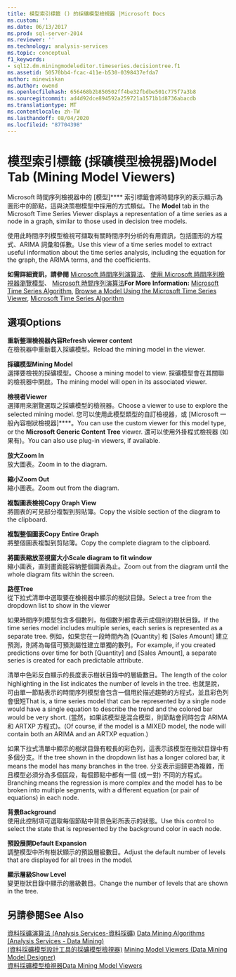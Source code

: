 ```yaml
---
title: 模型索引標籤 () 的採礦模型檢視器 |Microsoft Docs
ms.custom: ''
ms.date: 06/13/2017
ms.prod: sql-server-2014
ms.reviewer: ''
ms.technology: analysis-services
ms.topic: conceptual
f1_keywords:
- sql12.dm.miningmodeleditor.timeseries.decisiontree.f1
ms.assetid: 50570bb4-fcac-411e-b530-0398437efda7
author: minewiskan
ms.author: owend
ms.openlocfilehash: 656468b2b850502ff4be32fbdbe501c775f7a3b8
ms.sourcegitcommit: ad4d92dce894592a259721a1571b1d8736abacdb
ms.translationtype: MT
ms.contentlocale: zh-TW
ms.lasthandoff: 08/04/2020
ms.locfileid: "87704398"
---
```

# <a name="model-tab-mining-model-viewers"></a><span data-ttu-id="c0463-102">模型索引標籤 (採礦模型檢視器)</span><span class="sxs-lookup"><span data-stu-id="c0463-102">Model Tab (Mining Model Viewers)</span></span>
  <span data-ttu-id="c0463-103">Microsoft 時間序列檢視器中的 [模型]\*\*\*\* 索引標籤會將時間序列的表示顯示為圖形中的節點，這與決策樹模型中採用的方式類似。</span><span class="sxs-lookup"><span data-stu-id="c0463-103">The **Model** tab in the Microsoft Time Series Viewer displays a representation of a time series as a node in a graph, similar to those used in decision tree models.</span></span>  
  
 <span data-ttu-id="c0463-104">使用此時間序列模型檢視可擷取有關時間序列分析的有用資訊，包括圖形的方程式、ARIMA 詞彙和係數。</span><span class="sxs-lookup"><span data-stu-id="c0463-104">Use this view of a time series model to extract useful information about the time series analysis, including the equation for the graph, the ARIMA terms, and the coefficients.</span></span>  
  
 <span data-ttu-id="c0463-105">**如需詳細資訊，請參閱** [Microsoft 時間序列演算法](data-mining/microsoft-time-series-algorithm.md)、 [使用 Microsoft 時間序列檢視器瀏覽模型](data-mining/browse-a-model-using-the-microsoft-time-series-viewer.md)、 [Microsoft 時間序列演算法](data-mining/microsoft-time-series-algorithm.md)</span><span class="sxs-lookup"><span data-stu-id="c0463-105">**For More Information:** [Microsoft Time Series Algorithm](data-mining/microsoft-time-series-algorithm.md), [Browse a Model Using the Microsoft Time Series Viewer](data-mining/browse-a-model-using-the-microsoft-time-series-viewer.md), [Microsoft Time Series Algorithm](data-mining/microsoft-time-series-algorithm.md)</span></span>  
  
## <a name="options"></a><span data-ttu-id="c0463-106">選項</span><span class="sxs-lookup"><span data-stu-id="c0463-106">Options</span></span>  
 <span data-ttu-id="c0463-107">**重新整理檢視器內容**</span><span class="sxs-lookup"><span data-stu-id="c0463-107">**Refresh viewer content**</span></span>  
 <span data-ttu-id="c0463-108">在檢視器中重新載入採礦模型。</span><span class="sxs-lookup"><span data-stu-id="c0463-108">Reload the mining model in the viewer.</span></span>  
  
 <span data-ttu-id="c0463-109">**採礦模型**</span><span class="sxs-lookup"><span data-stu-id="c0463-109">**Mining Model**</span></span>  
 <span data-ttu-id="c0463-110">選擇要檢視的採礦模型。</span><span class="sxs-lookup"><span data-stu-id="c0463-110">Choose a mining model to view.</span></span> <span data-ttu-id="c0463-111">採礦模型會在其關聯的檢視器中開啟。</span><span class="sxs-lookup"><span data-stu-id="c0463-111">The mining model will open in its associated viewer.</span></span>  
  
 <span data-ttu-id="c0463-112">**檢視者**</span><span class="sxs-lookup"><span data-stu-id="c0463-112">**Viewer**</span></span>  
 <span data-ttu-id="c0463-113">選擇用來瀏覽選取之採礦模型的檢視器。</span><span class="sxs-lookup"><span data-stu-id="c0463-113">Choose a viewer to use to explore the selected mining model.</span></span> <span data-ttu-id="c0463-114">您可以使用此模型類型的自訂檢視器，或 [Microsoft 一般內容樹狀檢視器]\*\*\*\*。</span><span class="sxs-lookup"><span data-stu-id="c0463-114">You can use the custom viewer for this model type, or the **Microsoft Generic Content Tree** viewer.</span></span> <span data-ttu-id="c0463-115">還可以使用外掛程式檢視器 (如果有)。</span><span class="sxs-lookup"><span data-stu-id="c0463-115">You can also use plug-in viewers, if available.</span></span>  
  
 <span data-ttu-id="c0463-116">**放大**</span><span class="sxs-lookup"><span data-stu-id="c0463-116">**Zoom In**</span></span>  
 <span data-ttu-id="c0463-117">放大圖表。</span><span class="sxs-lookup"><span data-stu-id="c0463-117">Zoom in to the diagram.</span></span>  
  
 <span data-ttu-id="c0463-118">**縮小**</span><span class="sxs-lookup"><span data-stu-id="c0463-118">**Zoom Out**</span></span>  
 <span data-ttu-id="c0463-119">縮小圖表。</span><span class="sxs-lookup"><span data-stu-id="c0463-119">Zoom out from the diagram.</span></span>  
  
 <span data-ttu-id="c0463-120">**複製圖表檢視**</span><span class="sxs-lookup"><span data-stu-id="c0463-120">**Copy Graph View**</span></span>  
 <span data-ttu-id="c0463-121">將圖表的可見部分複製到剪貼簿。</span><span class="sxs-lookup"><span data-stu-id="c0463-121">Copy the visible section of the diagram to the clipboard.</span></span>  
  
 <span data-ttu-id="c0463-122">**複製整個圖表**</span><span class="sxs-lookup"><span data-stu-id="c0463-122">**Copy Entire Graph**</span></span>  
 <span data-ttu-id="c0463-123">將整個圖表複製到剪貼簿。</span><span class="sxs-lookup"><span data-stu-id="c0463-123">Copy the complete diagram to the clipboard.</span></span>  
  
 <span data-ttu-id="c0463-124">**將圖表縮放至視窗大小**</span><span class="sxs-lookup"><span data-stu-id="c0463-124">**Scale diagram to fit window**</span></span>  
 <span data-ttu-id="c0463-125">縮小圖表，直到畫面能容納整個圖表為止。</span><span class="sxs-lookup"><span data-stu-id="c0463-125">Zoom out from the diagram until the whole diagram fits within the screen.</span></span>  
  
 <span data-ttu-id="c0463-126">**路徑**</span><span class="sxs-lookup"><span data-stu-id="c0463-126">**Tree**</span></span>  
 <span data-ttu-id="c0463-127">從下拉式清單中選取要在檢視器中顯示的樹狀目錄。</span><span class="sxs-lookup"><span data-stu-id="c0463-127">Select a tree from the dropdown list to show in the viewer</span></span>  
  
 <span data-ttu-id="c0463-128">如果時間序列模型包含多個數列，每個數列都會表示成個別的樹狀目錄。</span><span class="sxs-lookup"><span data-stu-id="c0463-128">If the time series model includes multiple series, each series is represented as a separate tree.</span></span> <span data-ttu-id="c0463-129">例如，如果您在一段時間內為 [Quantity] 和 [Sales Amount] 建立預測，則將為每個可預測屬性建立單獨的數列。</span><span class="sxs-lookup"><span data-stu-id="c0463-129">For example, if you created predictions over time for both [Quantity] and [Sales Amount], a separate series is created for each predictable attribute.</span></span>  
  
 <span data-ttu-id="c0463-130">清單中色彩反白顯示的長度表示樹狀目錄中的層級數目。</span><span class="sxs-lookup"><span data-stu-id="c0463-130">The length of the color highlighting in the list indicates the number of levels in the tree.</span></span> <span data-ttu-id="c0463-131">也就是說，可由單一節點表示的時間序列模型會包含一個用於描述趨勢的方程式，並且彩色列會很短</span><span class="sxs-lookup"><span data-stu-id="c0463-131">That is, a time series model that can be represented by a single node would have a single equation to describe the trend and the colored bar would be very short.</span></span> <span data-ttu-id="c0463-132">(當然，如果該模型是混合模型，則節點會同時包含 ARIMA 和 ARTXP 方程式)。</span><span class="sxs-lookup"><span data-stu-id="c0463-132">(Of course, if the model is a MIXED model, the node will contain both an ARIMA and an ARTXP equation.)</span></span>  
  
 <span data-ttu-id="c0463-133">如果下拉式清單中顯示的樹狀目錄有較長的彩色列，這表示該模型在樹狀目錄中有多個分支。</span><span class="sxs-lookup"><span data-stu-id="c0463-133">If the tree shown in the dropdown list has a longer colored bar, it means the model has many branches in the tree.</span></span> <span data-ttu-id="c0463-134">分支表示迴歸更為複雜，而且模型必須分為多個區段，每個節點中都有一個 (或一對) 不同的方程式。</span><span class="sxs-lookup"><span data-stu-id="c0463-134">Branching means the regression is more complex and the model has to be broken into multiple segments, with a different equation (or pair of equations) in each node.</span></span>  
  
 <span data-ttu-id="c0463-135">**背景**</span><span class="sxs-lookup"><span data-stu-id="c0463-135">**Background**</span></span>  
 <span data-ttu-id="c0463-136">使用此控制項可選取每個節點中背景色彩所表示的狀態。</span><span class="sxs-lookup"><span data-stu-id="c0463-136">Use this control to select the state that is represented by the background color in each node.</span></span>  
  
 <span data-ttu-id="c0463-137">**預設展開**</span><span class="sxs-lookup"><span data-stu-id="c0463-137">**Default Expansion**</span></span>  
 <span data-ttu-id="c0463-138">調整模型中所有樹狀顯示的預設層級數目。</span><span class="sxs-lookup"><span data-stu-id="c0463-138">Adjust the default number of levels that are displayed for all trees in the model.</span></span>  
  
 <span data-ttu-id="c0463-139">**顯示層級**</span><span class="sxs-lookup"><span data-stu-id="c0463-139">**Show Level**</span></span>  
 <span data-ttu-id="c0463-140">變更樹狀目錄中顯示的層級數目。</span><span class="sxs-lookup"><span data-stu-id="c0463-140">Change the number of levels that are shown in the tree.</span></span>  
  
## <a name="see-also"></a><span data-ttu-id="c0463-141">另請參閱</span><span class="sxs-lookup"><span data-stu-id="c0463-141">See Also</span></span>  
 <span data-ttu-id="c0463-142">[資料採礦演算法 &#40;Analysis Services-資料採礦&#41;](data-mining/data-mining-algorithms-analysis-services-data-mining.md) </span><span class="sxs-lookup"><span data-stu-id="c0463-142">[Data Mining Algorithms &#40;Analysis Services - Data Mining&#41;](data-mining/data-mining-algorithms-analysis-services-data-mining.md) </span></span>  
 <span data-ttu-id="c0463-143">[&#40;資料採礦模型設計工具的採礦模型檢視器&#41;](mining-model-viewers-data-mining-model-designer.md) </span><span class="sxs-lookup"><span data-stu-id="c0463-143">[Mining Model Viewers &#40;Data Mining Model Designer&#41;](mining-model-viewers-data-mining-model-designer.md) </span></span>  
 [<span data-ttu-id="c0463-144">資料採礦模型檢視器</span><span class="sxs-lookup"><span data-stu-id="c0463-144">Data Mining Model Viewers</span></span>](data-mining/data-mining-model-viewers.md)  
  
  
